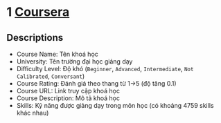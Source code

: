  # 1 [Coursera](data\Coursera.csv)
## Descriptions
- Course Name: Tên khoá học
- University: Tên trường đại học giảng dạy
- Difficulty Level: Độ khó (`Beginner`, `Advanced`, `Intermediate`, `Not Calibrated`, `Conversant`)
- Course Rating: Đánh giá theo thang từ 1->5 (độ tăng 0.1)
- Course URL: Link truy cập khoá học
- Course Description: Mô tả khoá học
- Skills: Kỹ năng được giảng dạy trong môn học (có khoảng 4759 skills khác nhau)